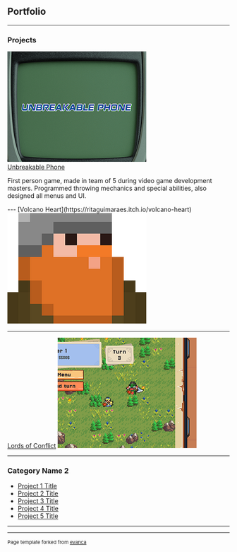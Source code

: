 ## Portfolio

---

### Projects

<div>
  <a href="https://nadjito.itch.io/unbreakable-phone">
    <img src="images/UP.png?raw=true"/>
  </a>
  <div>
    <a href="https://nadjito.itch.io/unbreakable-phone">
      Unbreakable Phone
    </a>
    <p>
       First person game, made in team of 5 during video game development masters. Programmed throwing mechanics and special abilities, also designed all menus and UI.
    </p>
  </div>
</div>
---
[Volcano Heart](https://ritaguimaraes.itch.io/volcano-heart)
<img src="images/VH.png?raw=true"/>

---
[Lords of Conflict](https://guybota.itch.io/lords-of-conflict)
<img src="images/LOC.png?raw=true"/>

---

### Category Name 2

- [Project 1 Title](http://example.com/)
- [Project 2 Title](http://example.com/)
- [Project 3 Title](http://example.com/)
- [Project 4 Title](http://example.com/)
- [Project 5 Title](http://example.com/)

---




---
<p style="font-size:11px">Page template forked from <a href="https://github.com/evanca/quick-portfolio">evanca</a></p>
<!-- Remove above link if you don't want to attibute -->
